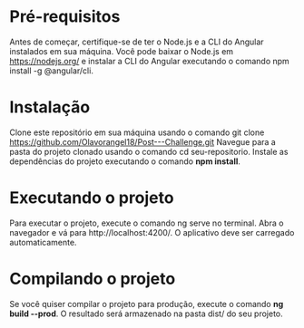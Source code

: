 # Pré-requisitos
Antes de começar, certifique-se de ter o Node.js e a CLI do Angular instalados em sua máquina. Você pode baixar o Node.js em https://nodejs.org/ e instalar a CLI do Angular executando o comando npm install -g @angular/cli.

# Instalação
Clone este repositório em sua máquina usando o comando git clone https://github.com/Olavorangel18/Post---Challenge.git
Navegue para a pasta do projeto clonado usando o comando cd seu-repositorio.
Instale as dependências do projeto executando o comando **npm install**.
# Executando o projeto
Para executar o projeto, execute o comando ng serve no terminal.
Abra o navegador e vá para http://localhost:4200/. O aplicativo deve ser carregado automaticamente.
# Compilando o projeto
Se você quiser compilar o projeto para produção, execute o comando **ng build --prod**. O resultado será armazenado na pasta dist/ do seu projeto.
